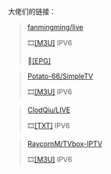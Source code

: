 大佬们的链接：

>[fanmingming/live](https://github.com/fanmingming/live)
>
>🎞️[[M3U]](https://mirror.ghproxy.com/https://raw.githubusercontent.com/fanmingming/live/main/tv/m3u/ipv6.m3u)    IPV6
>
>🔗[[EPG]](https://live.fanmingming.com/e.xml)

>[Potato-66/SimpleTV](https://github.com/Potato-66/SimpleTV)
>
>🎞️[[M3U]](https://mirror.ghproxy.com/https://raw.githubusercontent.com/Potato-66/SimpleTV/main/m3u/ipv6/IPTV.m3u)    IPV6

>[ClodQiu/LIVE](https://github.com/ClodQiu/LIVE)
>
>🎞️[[TXT]](https://mirror.ghproxy.com/https://raw.githubusercontent.com/ClodQiu/LIVE/main/IPTV/%E6%B8%AF%E5%8F%B0%E7%A7%92%E5%BC%80.txt)    IPV6

>[RaycornM/TVbox-IPTV](https://github.com/RaycornM/TVbox-IPTV)
>
>🎞️[[M3U]](https://mirror.ghproxy.com/https://raw.githubusercontent.com/RaycornM/TVbox-IPTV/main/iptv.m3u)    IPV6

